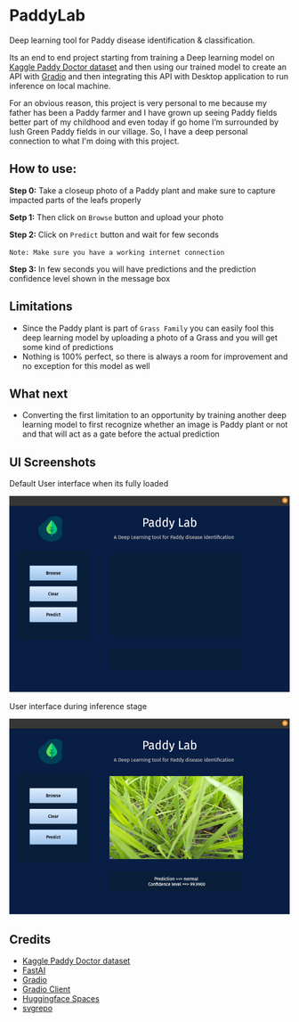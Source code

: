 # PaddyLab

Deep learning tool for Paddy disease identification & classification. 

Its an end to end project starting from training a Deep learning model on [Kaggle Paddy Doctor dataset](https://www.kaggle.com/competitions/paddy-disease-classification/data) and then using our trained model to create an API with [Gradio](https://www.gradio.app/) and then integrating this API with Desktop application to run inference on local machine. 

For an obvious reason, this project is very personal to me because my father has been a Paddy farmer and I have grown up seeing Paddy fields better part of my childhood and even today if go home I’m surrounded by lush Green Paddy fields in our village. So, I have a deep personal connection to what I'm doing with this project.

## How to use:

**Step 0:** Take a closeup photo of a Paddy plant and make sure to capture impacted parts of the leafs properly

**Setp 1:** Then click on `Browse` button and upload your photo

**Step 2:** Click on `Predict` button and wait for few seconds

`Note: Make sure you have a working internet connection`

**Step 3:** In few seconds you will have predictions and the prediction confidence level shown in the message box


## Limitations

- Since the Paddy plant is part of `Grass Family` you can easily fool this deep learning model by uploading a photo of a Grass and you will get some kind of predictions
- Nothing is 100% perfect, so there is always a room for improvement and no exception for this model as well


## What next

- Converting the first limitation to an opportunity by training another deep learning model to first recognize whether an image is Paddy plant or not and that will act as a gate before the actual prediction


## UI Screenshots

Default User interface when its fully loaded

!['Default UI'](/img/Default_UI.png)

User interface during inference stage

![](/img/Inference_UI.png)


## Credits

- [Kaggle Paddy Doctor dataset](https://www.kaggle.com/competitions/paddy-disease-classification/data)
- [FastAI](https://www.fast.ai/)
- [Gradio](https://www.gradio.app/)
- [Gradio Client](https://github.com/gradio-app/gradio/blob/main/client/python/README.md)
- [Huggingface Spaces](https://huggingface.co/spaces)
- [svgrepo ](https://www.svgrepo.com/)
